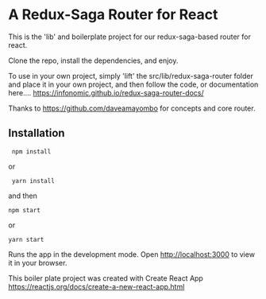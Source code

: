 # A Redux-Saga Router for React



This is the 'lib' and boilerplate project for our redux-saga-based router for react.

Clone the repo, install the dependencies, and enjoy.

To use in your own project, simply 'lift' the src/lib/redux-saga-router folder and place it in your own project, and then follow the code, or documentation here.... https://infonomic.github.io/redux-saga-router-docs/

Thanks to https://github.com/daveamayombo for concepts and core router.

## Installation

``` npm install```

or

``` yarn install```

and then 

```npm start```

or 

```yarn start```

Runs the app in the development mode. 
Open [http://localhost:3000](http://localhost:3000) to view it in your browser.

This boiler plate project was created with  Create React App https://reactjs.org/docs/create-a-new-react-app.html


